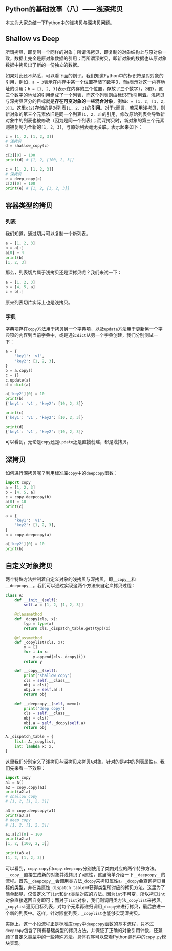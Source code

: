## Python的基础故事（八）——浅深拷贝

本文为大家总结一下Python中的浅拷贝与深拷贝问题。

## Shallow vs Deep

所谓拷贝，即复制一个同样的对象；所谓浅拷贝，即复制的对象结构上与原对象一致，数据上完全是原对象数据的引用；而所谓深拷贝，即新对象的数据也从原对象数据中拷贝出了新的一份独立的数据。

如果对此还不熟悉，可以看下面的例子。我们知道Python中的标识符是对对象的引用，例如，`a = 3`表示在内存中某一个位置存储了数字3，而`a`表示对这一内存地址的引用；`b = [1, 2, 3]`表示在内存的三个位置，存放了三个数字`1`，`2`和`3`，这三个数字的地址的引用组成了一个列表，而这个列表则由标识符`b`引用着。浅拷贝与深拷贝区分的目标就是**存在可变对象的一些混合对象**，例如`c = [1, 2, [1, 2, 3]]`。这里`c[2]`存储的是对列表`[1, 2, 3]`的**引用**。对于`c`而言，若采用浅拷贝，则新对象的第三个元素依旧是同一个列表`[1, 2, 3]`的引用，修改原始列表会导致新对象中的列表也被修改（因为是同一个列表）；而深拷贝时，新对象的第三个元素则被复制为全新的`[1, 2, 3]`，与原始列表毫无关联。表示起来如下：

```python
c = [1, 2, [1, 2, 3]]
# 浅拷贝
d = shallow_copy(c)

c[2][0] = 100
print(d) # [1, 2, [100, 2, 3]]

c = [1, 2, [1, 2, 3]]
# 深拷贝
e = deep_copy(c)
c[2][0] = 100
print(e) # [1, 2, [1, 2, 3]]
```

## 容器类型的拷贝

### 列表

我们知道，通过切片可以复制一个新列表。

```python
a = [1, 2, 3]
b = a[:]
a[0] = 4
print(b)
[1, 2, 3]
```

那么，列表切片属于浅拷贝还是深拷贝呢？我们来试一下：

```python
a = [1, 2, 3]
b = [4, 5, a]
c = b[:]
```

原来列表切片实际上也是浅拷贝。

### 字典

字典项存在`copy`方法用于拷贝另一个字典项，以及`update`方法用于更新另一个字典项的内容到当前字典中，或是通过`dict`从另一个字典创建，我们分别测试一下：

```python
a = {
    'key1': 'v1',
    'key2': [1, 2, 3],
}
b = a.copy()
c = {}
c.update(a)
d = dict(a)

a['key2'][0] = 10
print(b)
{'key1': 'v1', 'key2': [10, 2, 3]}

print(c)
{'key1': 'v1', 'key2': [10, 2, 3]}

print(d)
{'key1': 'v1', 'key2': [10, 2, 3]}
```

可以看到，无论是`copy`还是`update`还是直接创建，都是浅拷贝。

## 深拷贝

如何进行深拷贝呢？利用标准库`copy`中的`deepcopy`函数：

```python
import copy
a = [1, 2, 3]
b = [4, 5, a]
c = copy.deepcopy(b)
a[0] = 10
print(c)

a = {
    'key1': 'v1',
    'key2': [1, 2, 3],
}
b = copy.deepcopy(a)

a['key2'][0] = 10
print(b)
```

## 自定义对象拷贝

两个特殊方法控制着自定义对象的浅拷贝与深拷贝，即`__copy__`和`__deepcopy__`。我们可以通过实现这两个方法来自定义拷贝过程：

````python
class A:
    def __init__(self):
        self.a = [1, 2, [1, 2, 3]]

    @classmethod
    def _dcopy(cls, x):
        typ = type(x)
        return cls._dispatch_table.get(typ)(x)

    @classmethod
    def _copylist(cls, x):
        y = []
        for i in x:
            y.append(cls._dcopy(i))
        return y

    def __copy__(self):
        print('shallow copy')
        cls = self.__class__
        obj = cls()
        obj.a = self.a[:]
        return obj

    def __deepcopy__(self, memo):
        print('deep copy')
        cls = self.__class__
        obj = cls()
        obj.a = self._dcopy(self.a)
        return obj

A._dispatch_table = {
    list: A._copylist,
    int: lambda x: x,
}
````

这里我们分别定义了浅拷贝与深拷贝来拷贝`A`对象，针对的是`A`中的列表属性`a`。我们先来看一下效果：

```python
import copy
a1 = A()
a2 = copy.copy(a1)
print(a2.a)
# shallow copy
# [1, 2, [1, 2, 3]]

a3 = copy.deepcopy(a1)
print(a3.a)
# deep copy
# [1, 2, [1, 2, 3]]

a1.a[2][0] = 100
print(a2.a)
[1, 2, [100, 2, 3]]

print(a3.a)
[1, 2, [1, 2, 3]]
```

可以看到，`copy.copy`和`copy.deepcopy`分别使用了类内对应的两个特殊方法。`__copy__`直接生成新的对象并浅拷贝了`a`属性，这里简单介绍一下`__deepcopy__`的流程。首先`__deepcopy__`会调用类方法`_dcopy`来拷贝属性`a`。`_dcopy`会查询拷贝目标的类型，并在类属性`_dispatch_table`中获得类型所对应的拷贝方法。这里为了简单起见，仅仅定义了`list`和`int`类型对应的方法。因为`int`不可变，所以拷贝`int`对象直接返回自身即可；而对于`list`对象，我们则调用类方法`_copylist`来拷贝。`_copylist`遍历目标列表，对每个元素再递归调用`_dcopy`来进行拷贝，最后放进一个新的列表中。这样，针对嵌套列表，`_copylist`也能够实现深拷贝。

实际上，这一小段流程正是标准库`copy`中`deepcopy`函数的基本流程，只不过`deepcopy`包含了所有基础类型的拷贝方法，并保证了正确的对象引用计数，还兼顾了自定义类型中的一些特殊方法。具体程序可以查看Python源码中的`copy.py`模块实现。
